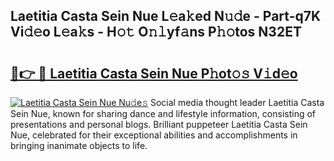 ## Laetitia Casta Sein Nue L𝚎a𝚔ed N𝚞𝚍e - Part-q7K Vi𝚍𝚎o L𝚎a𝚔s - H𝚘𝚝 O𝚗𝚕yf𝚊ns P𝚑𝚘tos N32ET

# <h2><a href="http://kfat4t.oniu.top/?m=Laetitia+Casta+Sein+Nue">🔗👉 🔴 Laetitia Casta Sein Nue P𝚑ot𝚘𝚜 V𝚒d𝚎o</a></h2>

[![Laetitia Casta Sein Nue Nu𝚍e𝚜](https://i.imgur.com/0qMVB7G.gif)](http://kfat4t.oniu.top/?m=Laetitia+Casta+Sein+Nue)
Social media thought leader Laetitia Casta Sein Nue, known for sharing dance and lifestyle information, consisting of presentations and personal blogs. Brilliant puppeteer Laetitia Casta Sein Nue, celebrated for their exceptional abilities and accomplishments in bringing inanimate objects to life.  
